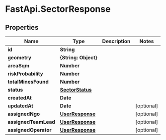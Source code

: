 # FastApi.SectorResponse

## Properties

Name | Type | Description | Notes
------------ | ------------- | ------------- | -------------
**id** | **String** |  | 
**geometry** | **{String: Object}** |  | 
**areaSqm** | **Number** |  | 
**riskProbability** | **Number** |  | 
**totalMinesFound** | **Number** |  | 
**status** | [**SectorStatus**](SectorStatus.md) |  | 
**createdAt** | **Date** |  | 
**updatedAt** | **Date** |  | [optional] 
**assignedNgo** | [**UserResponse**](UserResponse.md) |  | [optional] 
**assignedTeamLead** | [**UserResponse**](UserResponse.md) |  | [optional] 
**assignedOperator** | [**UserResponse**](UserResponse.md) |  | [optional] 


